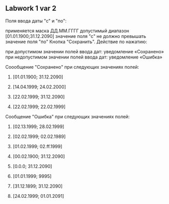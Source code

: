 ## Labwork 1 var 2

Поля ввода даты "с" и "по":

применяется маска ДД.ММ.ГГГГ
допустимый диапазон [01.01.1900;31.12.2090]
значение поля "с" не должно превышать значение поля "по"
Кнопка "Сохранить". Действие по нажатию:

при допустимом значении полей ввода дат: уведомление «Сохранено»
при недопустимом значении полей ввода дат: уведомление «Ошибка»


Соообщение "Сохранено" при следующих значениях полей:

1. [01.01.1900; 31.12.2090]

2. [14.04.1999; 24.02.2000]
	
3. [22.02.1999; 31.12.2090]
	
4. [22.02.1999; 22.02.1999]

Сообщение "Ошибка" при следующих значениях полей:

1. [02.13.1999; 28.02.1999]
	
2. [02.02.1999; 02.02.1989]
	
3. [01.02.1999; 02.ff.1999]
	
4. [00.02.1900; 31.12.2090]

5. [0.0.0; 31.12.2090]

6. [01.01.1999; 9995]

7. [31.12.1899; 31.12.2090]

8. [24.02.1999; 01.01.2091]

